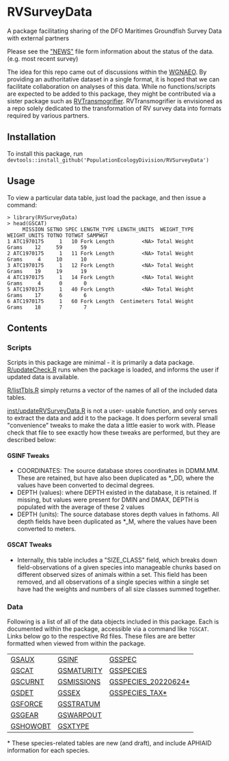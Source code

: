 # RVSurveyData
A package facilitating sharing of the DFO Maritimes Groundfish Survey Data with external partners

Please see the ["NEWS"](https://github.com/PopulationEcologyDivision/RVSurveyData/blob/main/NEWS.md) file form information about the status of the data. (e.g. most recent survey)

The idea for this repo came out of discussions within the [WGNAEO](https://www.ices.dk/community/groups/Pages/WGNAEO.aspx "Working Group on Northwest Atlantic Ecosystem Observations").  By providing an authoritative dataset in a single format, it is hoped that we can facilitate collaboration on analyses of this data.  While no functions/scripts are expected to be added to this package, they might be contributed via a sister package such as [RVTransmogrifier](https://github.com/PopulationEcologyDivision/RVTransmogrifier/). RVTransmogrifier is envisioned as a repo solely dedicated to the transformation of RV survey data into formats required by various partners.

## Installation
To install this package, run `devtools::install_github('PopulationEcologyDivision/RVSurveyData')`

## Usage
To view a particular data table, just load the package, and then issue a command:
```
> library(RVSurveyData)
> head(GSCAT)
     MISSION SETNO SPEC LENGTH_TYPE LENGTH_UNITS  WEIGHT_TYPE WEIGHT_UNITS TOTNO TOTWGT SAMPWGT
1 ATC1970175     1   10 Fork Length         <NA> Total Weight        Grams    12     59      59
2 ATC1970175     1   11 Fork Length         <NA> Total Weight        Grams     4     10      10
3 ATC1970175     1   12 Fork Length         <NA> Total Weight        Grams    19     19      19
4 ATC1970175     1   14 Fork Length         <NA> Total Weight        Grams     4      0       0
5 ATC1970175     1   40 Fork Length         <NA> Total Weight        Grams    17      6       6
6 ATC1970175     1   60 Fork Length  Centimeters Total Weight        Grams    18      7       7
```


## Contents
### Scripts
Scripts in this package are minimal - it is primarily a data package.
[R/updateCheck.R](https://github.com/PopulationEcologyDivision/RVSurveyData/blob/main/R/updateCheck.R) runs when the package is loaded, and informs the user if updated data is available.

[R/listTbls.R](https://github.com/PopulationEcologyDivision/RVSurveyData/blob/main/R/listTbls.R) simply returns a vector of the names of all of the included data tables.

[inst/updateRVSurveyData.R](https://github.com/PopulationEcologyDivision/RVSurveyData/blob/main/inst/updateRVSurveyData.R) is not a user- usable function, and only serves to extract the data and add it to the package.  It does perform several small "convenience" tweaks to make the data a little easier to work with.  Please check that file to see exactly how these tweaks are performed, but they are described below:

#### GSINF Tweaks

* COORDINATES: The source database stores coordinates in DDMM.MM.   These are retained, but have also been duplicated as *_DD, where the values have been converted to decimal degrees.
* DEPTH (values): where DEPTH existed in the database, it is retained.  If missing, but values were present for DMIN and DMAX, DEPTH is populated with the average of these 2 values
* DEPTH (units): The source database stores depth values in fathoms.  All depth fields have been duplicated as *_M, where the values have been converted to meters.

#### GSCAT Tweaks

* Internally, this table includes a "SIZE_CLASS" field, which breaks down field-observations of a given species into manageable chunks based on different observed sizes of animals within a set.  This field has been removed, and all observations of a single species within a single set have had the weights and numbers of all size classes summed together. 

### Data
Following is a list of all of the data objects included in this package.  Each is documented within the package, accessible via a command like `?GSCAT`. Links below go to the respective Rd files.  These files are are better formatted when viewed from within the package. 

||||
| ------------- | ------------- | ----------- | 
|[GSAUX](https://github.com/PopulationEcologyDivision/RVSurveyData/blob/main/man/GSAUX.Rd)       | [GSINF](https://github.com/PopulationEcologyDivision/RVSurveyData/blob/main/man/GSINF.Rd)           | [GSSPEC](https://github.com/PopulationEcologyDivision/RVSurveyData/blob/main/man/GSSPEC.Rd)                      |
|[GSCAT](https://github.com/PopulationEcologyDivision/RVSurveyData/blob/main/man/GSCAT.Rd)       | [GSMATURITY](https://github.com/PopulationEcologyDivision/RVSurveyData/blob/main/man/GSMATURITY.Rd) | [GSSPECIES](https://github.com/PopulationEcologyDivision/RVSurveyData/blob/main/man/GSSPECIES.Rd)                          |
|[GSCURNT](https://github.com/PopulationEcologyDivision/RVSurveyData/blob/main/man/GSCURNT.Rd)   | [GSMISSIONS](https://github.com/PopulationEcologyDivision/RVSurveyData/blob/main/man/GSMISSIONS.Rd) | [GSSPECIES_20220624*](https://github.com/PopulationEcologyDivision/RVSurveyData/blob/main/man/GSSPECIES_20220624.Rd)                    |
|[GSDET](https://github.com/PopulationEcologyDivision/RVSurveyData/blob/main/man/GSDET.Rd)       | [GSSEX](https://github.com/PopulationEcologyDivision/RVSurveyData/blob/main/man/GSSEX.Rd)           | [GSSPECIES_TAX*](https://github.com/PopulationEcologyDivision/RVSurveyData/blob/main/man/GSSPECIES_TAX.Rd) |
|[GSFORCE](https://github.com/PopulationEcologyDivision/RVSurveyData/blob/main/man/GSFORCE.Rd)   | [GSSTRATUM](https://github.com/PopulationEcologyDivision/RVSurveyData/blob/main/man/GSSTRATUM.Rd)   |            |
|[GSGEAR](https://github.com/PopulationEcologyDivision/RVSurveyData/blob/main/man/GSGEAR.Rd)     | [GSWARPOUT](https://github.com/PopulationEcologyDivision/RVSurveyData/blob/main/man/GSWARPOUT.Rd)    | |
|[GSHOWOBT](https://github.com/PopulationEcologyDivision/RVSurveyData/blob/main/man/GSHOWOBT.Rd) | [GSXTYPE](https://github.com/PopulationEcologyDivision/RVSurveyData/blob/main/man/GSXTYPE.Rd)     | |

\* These species-related tables are new (and draft), and include APHIAID information for each species.
